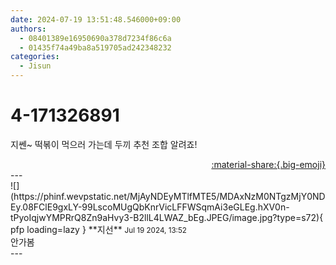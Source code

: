 ```yaml
---
date: 2024-07-19 13:51:48.546000+09:00
authors:
  - 08401389e16950690a378d7234f86c6a
  - 01435f74a49ba8a519705ad242348232
categories:
  - Jisun
---
```


# 4-171326891

<div class="post-container" markdown="1">
<div class="content-container md-sidebar__scrollwrap" markdown="1">

지쎈~ 떡볶이 먹으러 가는데 두끼 추천 조합 알려죠!

</div>
</div>

<div style="text-align: right;" markdown="1">
<a href="https://weverse.io/fromis9/fanpost/4-171326891" style="text-align: right;">:material-share:{.big-emoji}</a>
</div>
---

<div class="comments-container md-sidebar__scrollwrap" markdown="1">
<div class="comment" markdown="1">
<div class='id-container' markdown="1">
![](https://phinf.wevpstatic.net/MjAyNDEyMTlfMTE5/MDAxNzM0NTgzMjY0NDEy.08FClE9gxLY-99LscoMUgQbKnrVicLFFWSqmAi3eGLEg.hXV0n-tPyoIqjwYMPRrQ8Zn9aHvy3-B2llL4LWAZ_bEg.JPEG/image.jpg?type=s72){ pfp loading=lazy }
**<span class="artist">지선</span>** <small>Jul 19 2024, 13:52</small><br>
</div>
<div class='comment-body' markdown="1">
안가봄
</div>
</div>
</div>
---
